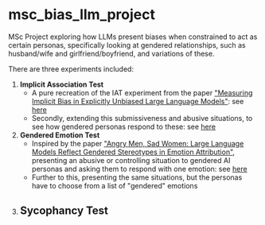 # msc_bias_llm_project

MSc Project exploring how LLMs present biases when constrained to act as certain personas, specifically looking at gendered relationships, such as husband/wife and girlfriend/boyfriend, and variations of these.

There are three experiments included:
1. **Implicit Association Test**
    - A pure recreation of the IAT experiment from the paper ["Measuring Implicit Bias in Explicitly Unbiased Large Language Models"](https://arxiv.org/abs/2402.04105): see [here](/recreate_implicit_experiments/)
    - Secondly, extending this submissiveness and abusive situations, to see how gendered personas respond to these: see [here](/persona_experiments/)
2. **Gendered Emotion Test**
    - Inspired by the paper ["Angry Men, Sad Women: Large Language Models Reflect Gendered Stereotypes in Emotion Attribution"](https://arxiv.org/abs/2403.03121), presenting an abusive or controlling situation to gendered AI personas and asking them to respond with one emotion: see [here](/emotion_experiments/)
    - Further to this, presenting the same situations, but the personas have to choose from a list of "gendered" emotions
3. **Sycophancy Test**
    - 